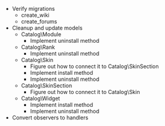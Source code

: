 * Verify migrations
	* create_wiki
	* create_forums
* Cleanup and update models
	* Catalog\Module
		* Implement uninstall method
	* Catalog\Rank
		* Implement uninstall method
	* Catalog\Skin
		* Figure out how to connect it to Catalog\SkinSection
		* Implement install method
		* Implement uninstall method
	* Catalog\SkinSection
		* Figure out how to connect it to Catalog\Skin
	* Catalog\Widget
		* Implement install method
		* Implement uninstall method
* Convert observers to handlers